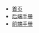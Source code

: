 * [首页](/README.md)
* [后端手册](/docs/java-handbook/specification.md)
* [前端手册](/docs/web-handbook/specification.md)